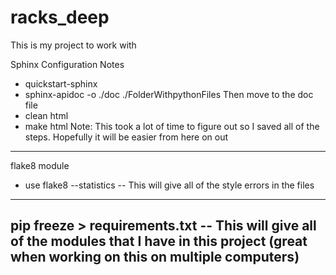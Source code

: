 # racks_deep
This is my project to work with

Sphinx Configuration Notes
- quickstart-sphinx
- sphinx-apidoc -o ./doc ./FolderWithpythonFiles
Then move to the doc file
- clean html
- make html
Note: This took a lot of time to figure out so I saved all of the steps. Hopefully it will be easier from here on out
----------------------
flake8 module
- use flake8 --statistics
-- This will give all of the style errors in the files
------------------------
pip freeze > requirements.txt
-- This will give all of the modules that I have in this project
(great when working on this on multiple computers)
--------------------------